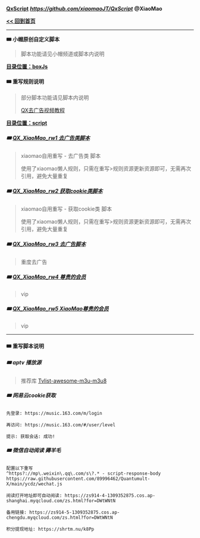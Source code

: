 **[QxScript](https://github.com/xiaomaoJT/QxScript)**   ***https://github.com/xiaomaoJT/QxScript***  **@XiaoMao**

**[<< 回到首页](https://github.com/xiaomaoJT/QxScript)** 



------------

**🎟 小帽原创自定义脚本**

> 脚本功能请见小帽频道或脚本内说明

**[目录位置：boxJs](https://github.com/xiaomaoJT/QxScript/tree/main/rewrite/boxJS)**



#### 🎟 重写规则说明

> 部分脚本功能请见脚本内说明
>
> [QX去广告视频教程](https://t.me/xiaomaoJT/540)

**[目录位置：script](https://github.com/xiaomaoJT/QxScript/tree/main/rewrite/script)**

##### 🎟 [QX_XiaoMao_rw1 去广告类脚本](https://raw.githubusercontent.com/xiaomaoJT/QxScript/main/rewrite/script/QX_XiaoMao_rw1.conf)

> xiaomao自用重写 - 去广告类  脚本
>
> 使用了xiaomao懒人规则，只需在重写>规则资源更新资源即可，无需再次引用，避免大量重复

##### 🎟 [QX_XiaoMao_rw2 获取cookie类脚本](https://raw.githubusercontent.com/xiaomaoJT/QxScript/main/rewrite/script/QX_XiaoMao_rw2.conf)

> xiaomao自用重写 - 获取cookie类 脚本
>
> 使用了xiaomao懒人规则，只需在重写>规则资源更新资源即可，无需再次引用，避免大量重复

##### 🎟 [QX_XiaoMao_rw3 去广告脚本](https://raw.githubusercontent.com/xiaomaoJT/QxScript/main/rewrite/script/QX_XiaoMao_rw3.conf)

> 重度去广告

##### 🎟 [QX_XiaoMao_rw4 尊贵的会员](https://raw.githubusercontent.com/xiaomaoJT/QxScript/main/rewrite/script/QX_XiaoMao_rw4.conf)

> vip

##### 🎟 [QX_XiaoMao_rw5 XiaoMao尊贵的会员](https://raw.githubusercontent.com/xiaomaoJT/QxScript/main/rewrite/script/QX_XiaoMao_rw5.conf)

> vip

------

#### 🎟 重写脚本说明

##### 🎟 aptv 播放源
> 推荐库 [Tvlist-awesome-m3u-m3u8](https://github.com/imDazui/Tvlist-awesome-m3u-m3u8)

##### 🎟 网易云cookie获取

```text
先登录: https://music.163.com/m/login

再访问: https://music.163.com/#/user/level

提示: 获取会话: 成功! 
```

##### 🎟 微信自动阅读 薅羊毛

```text
配置以下重写
^https?://mp\.weixin\.qq\.com/s\?.* - script-response-body https://raw.githubusercontent.com/89996462/Quantumult-X/main/ycdz/wechat.js

阅读打开地址即可自动阅读: https://zs914-4-1309352875.cos.ap-shanghai.myqcloud.com/zs.html?for=DWtWNtN

备用链接: https://zs914-5-1309352875.cos.ap-chengdu.myqcloud.com/zs.html?for=DWtWNtN

积分提现地址: https://shrtm.nu/k8Pp
```

